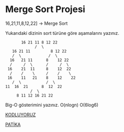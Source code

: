 # Merge Sort Projesi
16,21,11,8,12,22] -> Merge Sort

Yukarıdaki dizinin sort türüne göre aşamalarını yazınız.

           16 21 11 8 12 22
                 /  \
       16 21 11         8 12 22
       /  \            /  \
      16   21 11      8    12 22
      /     /  \      /     /  \
     16    21  11     8    12  22
      /    /    \     /    /    \
     16    11   21    8    12    22
       /  \           /  \
    11  16  21      8  12  22
               /  \
         8 11 12 16 21 22    

Big-O gösterimini yazınız.
O(nlogn)  O(6log6)

[KODLUYORUZ](https://kodluyoruz.org/tr/kodluyoruz/) 

[PATİKA](https://www.patika.dev/tr)

